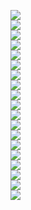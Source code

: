 <img src='9fe6b262-9944-417d-a0c4-9f2de1de2994_0.png'><br><img src='9fe6b262-9944-417d-a0c4-9f2de1de2994_1.png'><br><img src='9fe6b262-9944-417d-a0c4-9f2de1de2994_2.png'><br><img src='9fe6b262-9944-417d-a0c4-9f2de1de2994_3.png'><br><img src='9fe6b262-9944-417d-a0c4-9f2de1de2994_4.png'><br><img src='9fe6b262-9944-417d-a0c4-9f2de1de2994_5.png'><br><img src='9fe6b262-9944-417d-a0c4-9f2de1de2994_6.png'><br><img src='9fe6b262-9944-417d-a0c4-9f2de1de2994_7.png'><br><img src='9fe6b262-9944-417d-a0c4-9f2de1de2994_8.png'><br><img src='9fe6b262-9944-417d-a0c4-9f2de1de2994_9.png'><br><img src='9fe6b262-9944-417d-a0c4-9f2de1de2994_10.png'><br><img src='9fe6b262-9944-417d-a0c4-9f2de1de2994_11.png'><br><img src='9fe6b262-9944-417d-a0c4-9f2de1de2994_12.png'><br><img src='9fe6b262-9944-417d-a0c4-9f2de1de2994_13.png'><br><img src='9fe6b262-9944-417d-a0c4-9f2de1de2994_14.png'><br><img src='9fe6b262-9944-417d-a0c4-9f2de1de2994_15.png'><br><img src='9fe6b262-9944-417d-a0c4-9f2de1de2994_16.png'><br><img src='9fe6b262-9944-417d-a0c4-9f2de1de2994_17.png'><br><img src='9fe6b262-9944-417d-a0c4-9f2de1de2994_18.png'><br>